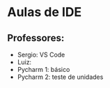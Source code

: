 # Aulas de IDE

## Professores:
- Sergio: VS Code
- Luiz: 
 - Pycharm 1: básico
 - Pycharm 2: teste de unidades
